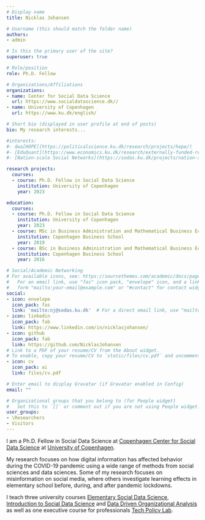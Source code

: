 ```yaml
---
# Display name
title: Nicklas Johansen

# Username (this should match the folder name)
authors:
- admin

# Is this the primary user of the site?
superuser: true

# Role/position
role: Ph.D. Fellow

# Organizations/Affiliations
organizations:
- name: Center for Social Data Science
  url: https://www.socialdatascience.dk//
- name: University of Copenhagen
  url: https://www.ku.dk/english/

# Short bio (displayed in user profile at end of posts)
bio: My research interests...

#interests:
#- dwa[HOPE](https://politicalscience.ku.dk/research/projects/hope/)
#- [EduQuant](https://www.economics.ku.dk/research/externally-funded-research_new/uddankvant/)
#- [Nation-scale Social Networks](https://sodas.ku.dk/projects/nation-scale-social-networks/)

research projects:
  courses:
  - course: Ph.D. Fellow in Social Data Science
    institution: University of Copenhagen
    year: 2023

education:
  courses:
  - course: Ph.D. Fellow in Social Data Science
    institution: University of Copenhagen
    year: 2023
  - course: MSc in Business Administration and Mathematical Business Economics
    institution: Copenhagen Business School
    year: 2019
  - course: BSc in Business Administration and Mathematical Business Economics
    institution: Copenhagen Business School
    year: 2016

# Social/Academic Networking
# For available icons, see: https://sourcethemes.com/academic/docs/page-builder/#icons
#   For an email link, use "fas" icon pack, "envelope" icon, and a link in the
#   form "mailto:your-email@example.com" or "#contact" for contact widget.
social:
- icon: envelope
  icon_pack: fas
  link: 'mailto:nj@sodas.ku.dk'  # For a direct email link, use "mailto:nj@sodas.ku.dk".
- icon: linkedin
  icon_pack: fab
  link: https://www.linkedin.com/in/nicklasjohansen/
- icon: github
  icon_pack: fab
  link: https://github.com/NicklasJohansen
# Link to a PDF of your resume/CV from the About widget.
# To enable, copy your resume/CV to `static/files/cv.pdf` and uncomment the lines below.
- icon: cv
  icon_pack: ai
  link: files/cv.pdf

# Enter email to display Gravatar (if Gravatar enabled in Config)
email: ""

# Organizational groups that you belong to (for People widget)
#   Set this to `[]` or comment out if you are not using People widget.
user_groups:
- \Researchers
- Visitors
---
```


I am a Ph.D. Fellow in Social Data Science at [Copenhagen Center for Social Data Science](https://www.socialdatascience.dk//) at [University of Copenhagen](https://www.ku.dk/english/).

My research focuses on how digital information has affected behavior during the COVID-19 pandemic using a wide range of methods from social sciences and data sciences. Some of my research focuses on misinformation on social media, where others investigate learning effects in elementary school before, during, and after pandemic lockdowns.

I teach three university courses [Elementary Social Data Science](https://kurser.ku.dk/course/ASDK20002U), [Introduction to Social Data Science](https://isdsucph.github.io/isds2021) and [Data Driven Organizational Analysis](https://nicklasjohansen.github.io/DO2021/) as well as one executive course for professionals [Tech Policy Lab](https://www.socialdatascience.dk/tech-policy).